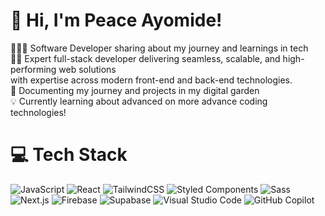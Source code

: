 <!-- Level 3: Add custom code -->

# 👋 Hi, I'm Peace Ayomide!
👩🏻‍💻 Software Developer sharing about my journey and learnings in tech<br/>
👨‍💻 Expert full-stack developer delivering seamless, scalable, and high-performing web solutions <br/>
with expertise across modern front-end and back-end technologies.<br/>
🌱 Documenting my journey and projects in my digital garden<br/>
💡 Currently learning about advanced on more advance coding technologies!<br/>
<!-- GitHub stats from https://github.com/anuraghazra/github-readme-stats -->

# 💻 Tech Stack
<!-- Badges from https://github.com/Ileriayo/markdown-badges -->
![JavaScript](https://img.shields.io/badge/javascript-%23323330.svg?style=for-the-badge&logo=javascript&logoColor=%23F7DF1E)
![React](https://img.shields.io/badge/react-%2320232a.svg?style=for-the-badge&logo=react&logoColor=%2361DAFB)
![TailwindCSS](https://img.shields.io/badge/tailwindcss-%2338B2AC.svg?style=for-the-badge&logo=tailwind-css&logoColor=white)
![Styled Components](https://img.shields.io/badge/styled--components-DB7093?style=for-the-badge&logo=styled-components&logoColor=white)
![Sass](https://img.shields.io/badge/Sass-%23CC6699.svg?style=for-the-badge&logo=sass&logoColor=white)<br/>
![Next.js](https://img.shields.io/badge/Next.js-%23000000.svg?style=for-the-badge&logo=next.js&logoColor=white)
![Firebase](https://img.shields.io/badge/firebase-%23FFCA28.svg?style=for-the-badge&logo=firebase&logoColor=white)
![Supabase](https://img.shields.io/badge/supabase-%234A7BF7.svg?style=for-the-badge&logo=supabase&logoColor=white)
![Visual Studio Code](https://img.shields.io/badge/Visual_Studio_Code-%23007ACC.svg?style=for-the-badge&logo=visual-studio-code&logoColor=white)
![GitHub Copilot](https://img.shields.io/badge/GitHub_Copilot-%23000000.svg?style=for-the-badge&logo=github&logoColor=white)
